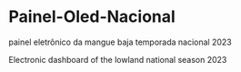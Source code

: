 # Painel-Oled-Nacional

painel eletrônico da mangue baja temporada nacional 2023

Electronic dashboard of the lowland national season 2023
